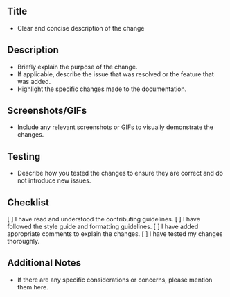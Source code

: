 ## Title
* Clear and concise description of the change

## Description

* Briefly explain the purpose of the change.
* If applicable, describe the issue that was resolved or the feature that was added.
* Highlight the specific changes made to the documentation.

## Screenshots/GIFs

* Include any relevant screenshots or GIFs to visually demonstrate the changes.

## Testing

* Describe how you tested the changes to ensure they are correct and do not introduce new issues.

## Checklist

[ ] I have read and understood the contributing guidelines.
[ ] I have followed the style guide and formatting guidelines.
[ ] I have added appropriate comments to explain the changes.
[ ] I have tested my changes thoroughly.

## Additional Notes

* If there are any specific considerations or concerns, please mention them here.